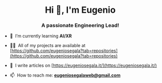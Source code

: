 <h1 align="center">Hi 👋, I'm Eugenio</h1>
<h3 align="center">A passionate Engineering Lead!</h3>

- 🌱 &nbsp;I’m currently learning **AI/XR**

- 👨‍💻 &nbsp;All of my projects are available at [https://github.com/eugeniosegala?tab=repositories](https://github.com/eugeniosegala?tab=repositories)

- 📝 &nbsp;I write articles on [https://eugeniosegala.it/](https://eugeniosegala.it/)

- 📫  &nbsp;How to reach me: **eugeniosegalaweb@gmail.com**
